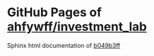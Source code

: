 GitHub Pages of [ahfywff/investment_lab](https://github.com/ahfywff/investment_lab.git)
===
Sphinx html documentation of [b049b3ff](https://github.com/ahfywff/investment_lab/tree/b049b3fffd314c899ab1369c515a3504028da5e1)
